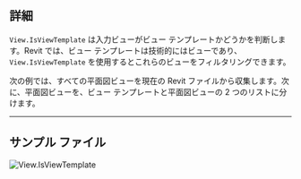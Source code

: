## 詳細
`View.IsViewTemplate` は入力ビューがビュー テンプレートかどうかを判断します。Revit では、ビュー テンプレートは技術的にはビューであり、`View.IsViewTemplate` を使用するとこれらのビューをフィルタリングできます。

次の例では、すべての平面図ビューを現在の Revit ファイルから収集します。次に、平面図ビューを、ビュー テンプレートと平面図ビューの 2 つのリストに分けます。
___
## サンプル ファイル

![View.IsViewTemplate](./Revit.Elements.Views.View.IsViewTemplate_img.jpg)
